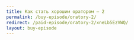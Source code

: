 ```yaml
---
title: Как стать хорошим оратором – 2
permalink: /buy-episode/oratory-2/
redirect: /paid-episode/oratory-2/xneLb5EzVWQ/
layout: buy-episode
---
```

